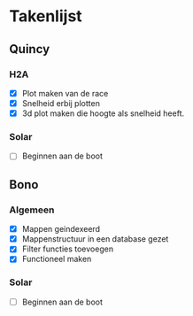 # Takenlijst

## Quincy

### H2A
- [x] Plot maken van de race
-  [x] Snelheid erbij plotten
- [x] 3d plot maken die hoogte als snelheid heeft.

### Solar 
- [ ] Beginnen aan de boot

## Bono

### Algemeen
- [x] Mappen geindexeerd
- [x] Mappenstructuur in een database gezet
- [x] Filter functies toevoegen
- [x] Functioneel maken

### Solar
- [ ] Beginnen aan de boot